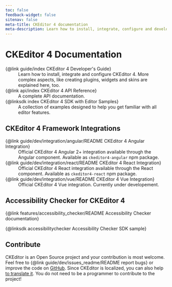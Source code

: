 ```yaml
---
toc: false
feedback-widget: false
sitenav: false
meta-title: CKEditor 4 documentation
meta-description: Learn how to install, integrate, configure and develop CKEditor 4. Browse through API documentation and online samples.
---
```


# CKEditor 4 Documentation

<dl>
<dt>{@link guide/index CKEditor 4 Developer's Guide}</dt><dd>Learn how to install, integrate and configure CKEditor 4. More complex aspects, like creating plugins, widgets and skins are explained here, too.</dd>
<dt>{@link api/index CKEditor 4 API Reference}</dt><dd>A complete API documentation.</dd>
<dt>{@linksdk index CKEditor 4 SDK with Editor Samples}</dt><dd>A collection of examples designed to help you get familiar with all editor features.</dd>
</dl>

## CKEditor 4 Framework Integrations

<dl>
<dt>{@link guide/dev/integration/angular/README CKEditor 4 Angular Integration}</dt>
<dd>Official CKEditor 4 Angular 2+ integration available through the Angular component. Available as <code>ckeditor4-angular</code> npm package.</dd>
<dt>{@link guide/dev/integration/react/README CKEditor 4 React Integration}</dt>
<dd>Official CKEditor 4 React integration available through the React component. Available as <code>ckeditor4-react</code> npm package.</dd>
<dt>{@link guide/dev/integration/vue/README CKEditor 4 Vue Integration}</dt>
<dd>Official CKEditor 4 Vue integration. Currently under developement.</dd>
</dl>

## Accessibility Checker for CKEditor 4

{@link features/accessibility_checker/README Accessibility Checker documentation}

{@linksdk accessibilitychecker Accessibility Checker SDK sample}

## Contribute

CKEditor is an Open Source project and your contribution is most welcome. Feel free to {@link guide/dev/issues_readme/README report bugs} or improve the code on [GitHub](https://github.com/ckeditor/ckeditor-dev). Since CKEditor is localized, you can also help [to translate it](https://www.transifex.com/ckeditor/ckeditor/). You do not need to be a programmer to contribute to the project!
